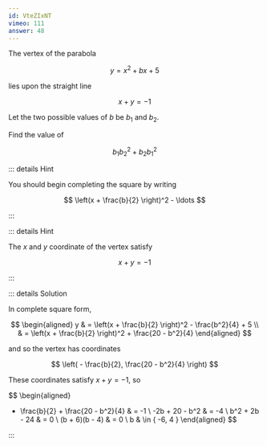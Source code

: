 ```yaml
---
id: VteZIxNT
vimeo: 111
answer: 48
---
```


The vertex of the parabola

$$
y = x^2 + bx + 5
$$

lies upon the straight line

$$
x + y = -1
$$

Let the two possible values of $b$ be $b_1$ and $b_2$.

Find the value of

$$
b_1b_2^2 + b_2b_1^2
$$

<AnswerInput :answer="$frontmatter.answer" />

::: details Hint

You should begin completing the square by writing

$$
\left(x + \frac{b}{2} \right)^2 - \ldots
$$

:::

::: details Hint

The $x$ and $y$ coordinate of the vertex satisfy

$$
x + y = -1
$$

:::

::: details Solution

In complete square form,

$$
\begin{aligned}
y
& = \left(x + \frac{b}{2} \right)^2 - \frac{b^2}{4} + 5 \\
& = \left(x + \frac{b}{2} \right)^2 + \frac{20 - b^2}{4}
\end{aligned}
$$

and so the vertex has coordinates

$$
\left( - \frac{b}{2}, \frac{20 - b^2}{4} \right)
$$

These coordinates satisfy $x + y = -1$, so

$$
\begin{aligned}
- \frac{b}{2} + \frac{20 - b^2}{4} & = -1 \\
-2b + 20 - b^2 & = -4 \\
b^2 + 2b - 24 & = 0 \\
(b + 6)(b - 4) & = 0 \\
b & \in \{ -6, 4 \}
\end{aligned}
$$

:::
